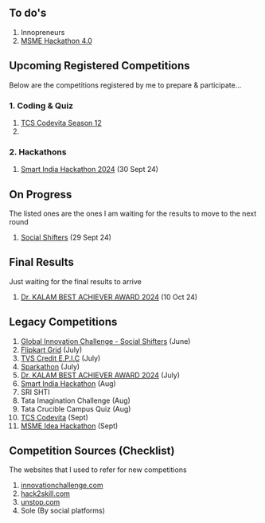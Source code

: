 ## To do's
1. Innopreneurs
2. [MSME Hackathon 4.0](https://my.msme.gov.in/inc/HIRegistration.aspx)

## Upcoming Registered Competitions
Below are the competitions registered by me to prepare & participate...
### 1. Coding & Quiz
1. [TCS Codevita Season 12](https://codevita.tcsapps.com) 
2. 

### 2. Hackathons
1. [Smart India Hackathon 2024](https://www.sih.gov.in/) (30 Sept 24)

## On Progress
The listed ones are the ones I am waiting for the results to move to the next round
1. [Social Shifters](https://socialshifters.innovationchallenge.com/register) (29 Sept 24)

## Final Results
Just waiting for the final results to arrive
1. [Dr. KALAM BEST ACHIEVER AWARD 2024](https://www.wyfonline.org/) (10 Oct 24)

## Legacy Competitions
1. [Global Innovation Challenge - Social Shifters](https://www.socialshifters.co/global-innovation-challenge/) (June)
2. [Flipkart Grid](https://unstop.com/all-opportunities?oppstatus=recent&searchTerm=grid) (July)
3. [TVS Credit E.P.I.C](https://unstop.com/competitions/tvs-credit-epic-60-it-challenge-epic-season-6-tvs-credit-1067496) (July)
4. [Sparkathon](https://walmart.converge.tech/content/converge/en_in/sparkathon.html)  (July)
5. [Dr. KALAM BEST ACHIEVER AWARD 2024](https://www.wyfonline.org/) (July)
6. [Smart India Hackathon](https://www.sih.gov.in/) (Aug)
7. SRI SHTI
8. Tata Imagination Challenge (Aug)
9. Tata Crucible Campus Quiz (Aug)
10. [TCS Codevita](https://codevita.tcsapps.com) (Sept)
11. [MSME Idea Hackathon](https://innovative.msme.gov.in/) (Sept)


## Competition Sources (Checklist)
The websites that I used to refer for new competitions

1. [innovationchallenge.com](https://innovationchallenge.com)
2. [hack2skill.com](https://hack2skill.com)
3. [unstop.com](https://unstop.com)
4. Sole (By social platforms)
